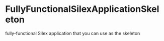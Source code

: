 # FullyFunctionalSilexApplicationSkeleton
fully-functional Silex application that you can use as the skeleton
